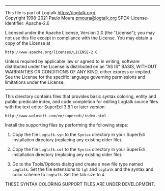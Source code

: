 ________________________________________________________________________

This file is part of Logtalk <https://logtalk.org/>  
Copyright 1998-2021 Paulo Moura <pmoura@logtalk.org>
SPDX-License-Identifier: Apache-2.0

Licensed under the Apache License, Version 2.0 (the "License");
you may not use this file except in compliance with the License.
You may obtain a copy of the License at

    http://www.apache.org/licenses/LICENSE-2.0

Unless required by applicable law or agreed to in writing, software
distributed under the License is distributed on an "AS IS" BASIS,
WITHOUT WARRANTIES OR CONDITIONS OF ANY KIND, either express or implied.
See the License for the specific language governing permissions and
limitations under the License.
________________________________________________________________________


This directory contains files that provides basic syntax coloring, 
entity and public predicate index, and code completion for editing 
Logtalk source files with the text editor SuperEdi 3.8.1 or later 
version:

	http://www.wolosoft.com/en/superedi/index.html

Install the supporting files by performing the following steps:

1.	Copy the file `Logtalk.syn` to the `Syntax` directory in your 
	SuperEdi installation directory (replacing any existing older file).

2.	Copy the file `Logtalk.col` to the `Syntax` directory in your 
	SuperEdi installation directory (replacing any existing older file).

3.	Go to the Tools/Options dialog and create a new file type named 
	`Logtalk`. Set the file extensions to `lgt` and `logtalk` and the
	syntax and color scheme to `Logtalk`. Set the tab size to `4`.

THESE SYNTAX COLORING SUPPORT FILES ARE UNDER DEVELOPMENT.
